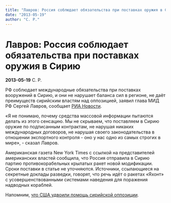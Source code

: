 ```yaml
---
title: "Лавров: Россия соблюдает обязательства при поставках оружия в Сирию"
date: "2013-05-19"
author: "С. Р."
---
```


# Лавров: Россия соблюдает обязательства при поставках оружия в Сирию

**2013-05-19** С. Р.

РФ соблюдает международные обязательства при поставках вооружений в Сирию, и они не нарушает баланса сил в регионе, не даёт преимуществ сирийским властям над оппозицией, заявил глава МИД РФ Сергей Лавров, сообщает [РИА Новости](http://ria.ru/#13689822898614&message=resize&relto=login&action=removeClass&value=registration).

«Я не понимаю, почему средства массовой информации пытаются делать из этого сенсацию. Мы не скрываем, что поставляем в Сирию оружие по подписанным контрактам, не нарушая никаких международных договоров, не нарушая своего законодательства в отношении экспортного контроля - оно у нас одно из самых строгих в мире», - сказал Лавров.

Американская газета New York Times с ссылкой на представителей американских властей сообщила, что Россия отправила в Сирию партию противокорабельных крылатых ракет новой модификации. Сроки поставки в статье не уточняются. Источники, ссылающиеся на секретные доклады разведки, говорят, что речь идёт о ракетах «Яхонт» с усовершенствованными системами наведения для поражения надводных кораблей.

Напомним, [что США удвоили помощь сирийской оппозиции](/6908.html).